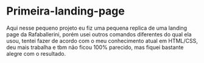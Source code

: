 # Primeira-landing-page
Aqui nesse pequeno projeto eu fiz uma pequena replica de uma landing page da Rafaballerini, porém usei outros comandos diferentes do qual ela usou, tentei fazer de acordo com o meu conhecimento atual em HTML/CSS, deu mais trabalha e tbm não ficou 100% parecido, mas fiquei bastante alegre com o resultado.

